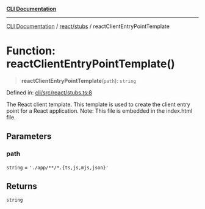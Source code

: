 [**CLI Documentation**](../../../README.md)

***

[CLI Documentation](../../../README.md) / [react/stubs](../README.md) / reactClientEntryPointTemplate

# Function: reactClientEntryPointTemplate()

> **reactClientEntryPointTemplate**(`path`): `string`

Defined in: [cli/src/react/stubs.ts:8](https://github.com/stonemjs/cli/blob/df49bf1f270a78a61946870e36ae0b10d02482b3/src/react/stubs.ts#L8)

The React client template.
This template is used to create the client entry point for a React application.
Note: This file is embedded in the index.html file.

## Parameters

### path

`string` = `'./app/**/*.{ts,js,mjs,json}'`

## Returns

`string`
